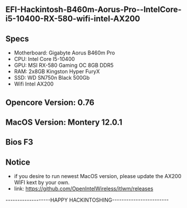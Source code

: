 ## EFI-Hackintosh-B460m-Aorus-Pro--IntelCore-i5-10400-RX-580-wifi-intel-AX200

## Specs

- Motherboard: Gigabyte Aorus B460m Pro
- CPU: Intel Core I5-10400
- GPU: MSI RX-580 Gaming OC 8GB DDR5
- RAM: 2x8GB Kingston Hyper FuryX
- SSD: WD SN750n Black 500Gb
- Wifi Intel AX200

## Opencore Version: 0.76

## MacOS Version: Montery 12.0.1

## Bios F3

## Notice

- if you desire to run newest MacOS version, please update the AX200 WIFI kext by your own.
- link: https://github.com/OpenIntelWireless/itlwm/releases

-------------------HAPPY HACKINTOSHING------------------------
